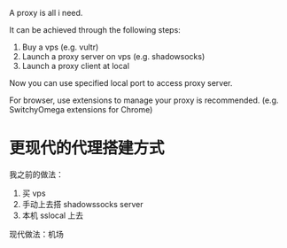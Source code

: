 A proxy is all i need.

It can be achieved through the following steps:
1. Buy a vps (e.g. vultr)
1. Launch a proxy server on vps (e.g. shadowsocks)
1. Launch a proxy client at local

Now you can use specified local port to access proxy server.

For browser, use extensions to manage your proxy is recommended. (e.g. SwitchyOmega extensions for Chrome)


# 更现代的代理搭建方式

我之前的做法：
1. 买 vps
1. 手动上去搭 shadowssocks server
1. 本机 sslocal 上去

现代做法：机场
